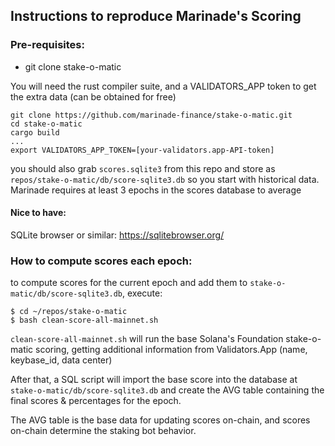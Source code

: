 ## Instructions to reproduce Marinade's Scoring

### Pre-requisites:

* git clone stake-o-matic

You will need the rust compiler suite, and a VALIDATORS_APP token to get the extra data (can be obtained for free)

```
git clone https://github.com/marinade-finance/stake-o-matic.git
cd stake-o-matic
cargo build
...
export VALIDATORS_APP_TOKEN=[your-validators.app-API-token]
```

you should also grab `scores.sqlite3` from this repo and store as `repos/stake-o-matic/db/score-sqlite3.db`
so you start with historical data. Marinade requires at least 3 epochs in the scores database to average

#### Nice to have:

SQLite browser or similar: 
https://sqlitebrowser.org/

### How to compute scores each epoch:

to compute scores for the current epoch and add them to `stake-o-matic/db/score-sqlite3.db`, execute:

```
$ cd ~/repos/stake-o-matic
$ bash clean-score-all-mainnet.sh
```

`clean-score-all-mainnet.sh` will run the base Solana's Foundation stake-o-matic scoring, 
getting additional information from Validators.App (name, keybase_id, data center)

After that, a SQL script will import the base score into the database at `stake-o-matic/db/score-sqlite3.db` and create the AVG table containing the final scores & percentages for the epoch.

The AVG table is the base data for updating scores on-chain, and scores on-chain determine the staking bot behavior.




